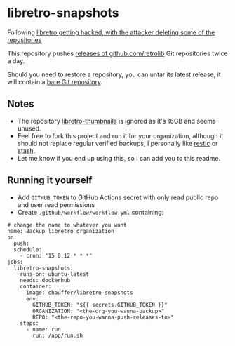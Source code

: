# libretro-snapshots

Following [libretro getting hacked, with the attacker deleting some of the repositories](https://www.libretro.com/index.php/hacker-vandalised-our-buildbot-and-github-organization/)

This repository pushes [releases of github.com/retrolib](https://github.com/chauffer/libretro-snapshots/releases) Git repositories twice a day.

Should you need to restore a repository, you can untar its latest release, it will contain a [bare Git repository](#).

## Notes

- The repository [libretro-thumbnails](https://github.com/retrolib/libretro-thumbnails) is ignored as it's 16GB and seems unused.
- Feel free to fork this project and run it for your organization, although it should not replace regular verified backups, I personally like [restic](https://restic.net/) or [stash](https://github.com/stashed/stash).
- Let me know if you end up using this, so I can add you to this readme.

## Running it yourself
- Add `GITHUB_TOKEN` to GitHub Actions secret with only read public repo and user read permissions
- Create `.github/workflow/workflow.yml` containing:

```
# change the name to whatever you want
name: Backup libretro organization
on:
  push:
  schedule:
    - cron: "15 0,12 * * *"
jobs:
  libretro-snapshots:
    runs-on: ubuntu-latest
    needs: dockerhub
    container:
      image: chauffer/libretro-snapshots
      env:
        GITHUB_TOKEN: "${{ secrets.GITHUB_TOKEN }}"
        ORGANIZATION: "<the-org-you-wanna-backup>"
        REPO: "<the-repo-you-wanna-push-releases-to>"
    steps:
      - name: run
        run: /app/run.sh
```
